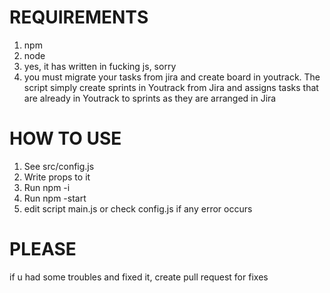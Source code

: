 # REQUIREMENTS
1. npm
2. node
3. yes, it has written in fucking js, sorry
4. you must migrate your tasks from jira and create board in youtrack. 
   The script simply create sprints in Youtrack from Jira and assigns tasks that are already in Youtrack to sprints as they are arranged in Jira

# HOW TO USE
1. See src/config.js
2. Write props to it
3. Run npm -i
4. Run npm -start
5. edit script main.js or check config.js if any error occurs

# PLEASE
if u had some troubles and fixed it, create pull request for fixes